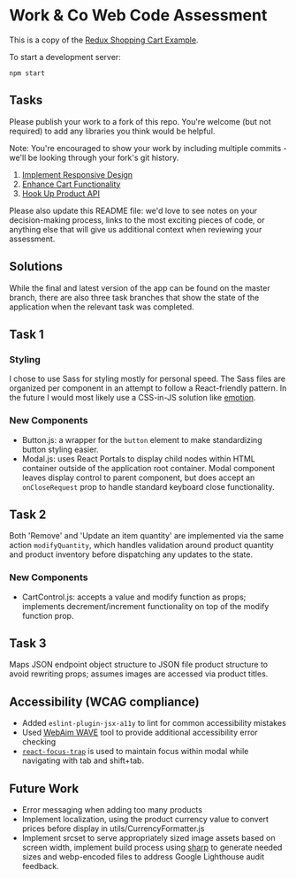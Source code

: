 # Work & Co Web Code Assessment

This is a copy of the [Redux Shopping Cart Example](https://github.com/reactjs/redux/tree/master/examples/shopping-cart).

To start a development server:

```
npm start
```

## Tasks

Please publish your work to a fork of this repo. You're welcome (but not required) to add any libraries you think would be helpful.

Note: You're encouraged to show your work by including multiple commits - we'll be looking through your fork's git history.

1. [Implement Responsive Design](/tasks/01-responsive-design.md)
2. [Enhance Cart Functionality](/tasks/02-cart-enhancements.md)
3. [Hook Up Product API](/tasks/03-product-api.md)

Please also update this README file: we'd love to see notes on your decision-making process, links to the most exciting pieces of code, or anything else that will give us additional context when reviewing your assessment.

## Solutions

While the final and latest version of the app can be found on the master branch, there are also three task branches that show the state of the application when the relevant task was completed.

## Task 1

### Styling

I chose to use Sass for styling mostly for personal speed. The Sass files are organized per component in an attempt to follow a React-friendly pattern. In the future I would most likely use a CSS-in-JS solution like [emotion](https://github.com/emotion-js/emotion).

### New Components

- Button.js: a wrapper for the `button` element to make standardizing button styling easier.
- Modal.js: uses React Portals to display child nodes within HTML container outside of the application root container. Modal component leaves display control to parent component, but does accept an `onCloseRequest` prop to handle standard keyboard close functionality.

## Task 2

Both 'Remove' and 'Update an item quantity' are implemented via the same action `modifyQuantity`, which handles validation around product quantity and product inventory before dispatching any updates to the state.

### New Components

- CartControl.js: accepts a value and modify function as props; implements decrement/increment functionality on top of the modify function prop.

## Task 3

Maps JSON endpoint object structure to JSON file product structure to avoid rewriting props; assumes images are accessed via product titles.

## Accessibility (WCAG compliance)

- Added `eslint-plugin-jsx-a11y` to lint for common accessibility mistakes
- Used [WebAim WAVE](https://wave.webaim.org/) tool to provide additional accessibility error checking
- [`react-focus-trap`](https://github.com/davidtheclark/focus-trap-react) is used to maintain focus within modal while navigating with tab and shift+tab.

## Future Work

- Error messaging when adding too many products
- Implement localization, using the product currency value to convert prices before display in utils/CurrencyFormatter.js
- Implement srcset to serve appropriately sized image assets based on screen width, implement build process using [sharp](https://github.com/lovell/sharp) to generate needed sizes and webp-encoded files to address Google Lighthouse audit feedback.

